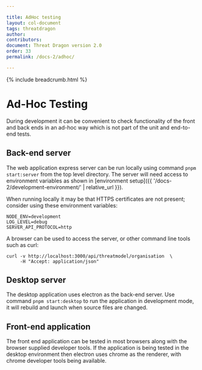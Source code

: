 ```yaml
---

title: AdHoc testing
layout: col-document
tags: threatdragon
author:
contributors:
document: Threat Dragon version 2.0
order: 33
permalink: /docs-2/adhoc/

---
```


{% include breadcrumb.html %}
# Ad-Hoc Testing

During development it can be convenient to check functionality of the front and back ends
in an ad-hoc way which is not part of the unit and end-to-end tests. 

## Back-end server
The web application express server can be run locally using command `pnpm start:server` from the top level directory.
The server will need access to environment variables as shown in [environment setup]({{ '/docs-2/development-environment/' | relative_url }}).

When running locally it may be that HTTPS certificates are not present; consider using these environment variables:

```
NODE_ENV=development
LOG_LEVEL=debug
SERVER_API_PROTOCOL=http
```

A browser can be used to access the server, or other command line tools such as curl: 

```
curl -v http://localhost:3000/api/threatmodel/organisation  \
     -H "Accept: application/json"
```

## Desktop server
The desktop application uses electron as the back-end server.
Use command `pnpm start:desktop` to run the application in development mode,
it will rebuild and launch when source files are changed.

## Front-end application
The front end application can be tested in most browsers along with the browser supplied developer tools.
If the application is being tested in the desktop environment then electron uses
chrome as the renderer, with chrome developer tools being available.
